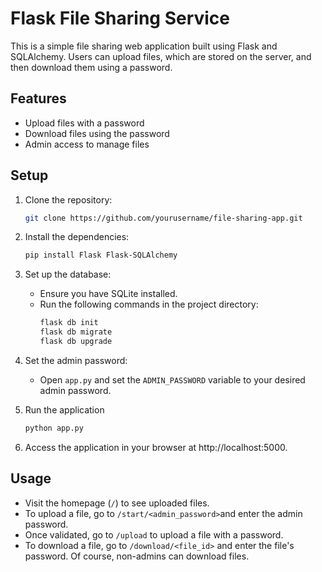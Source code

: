 # Flask File Sharing Service

This is a simple file sharing web application built using Flask and SQLAlchemy. Users can upload files, which are stored on the server, and then download them using a password.

## Features

- Upload files with a password
- Download files using the password
- Admin access to manage files

## Setup

1. Clone the repository:

   ```bash
   git clone https://github.com/yourusername/file-sharing-app.git
   ```
2. Install the dependencies:
   ```bash
   pip install Flask Flask-SQLAlchemy
   ```
3. Set up the database:
   - Ensure you have SQLite installed.
   - Run the following commands in the project directory:
     ```bash
     flask db init
     flask db migrate
     flask db upgrade
     ```
4. Set the admin password:
   - Open `app.py` and set the `ADMIN_PASSWORD` variable to your desired admin password.
5. Run the application
   ```bash
   python app.py
   ```
6. Access the application in your browser at http://localhost:5000.

## Usage

- Visit the homepage (`/`) to see uploaded files.
- To upload a file, go to `/start/<admin_password>`and enter the admin password.
- Once validated, go to `/upload` to upload a file with a password.
- To download a file, go to `/download/<file_id>` and enter the file's password. Of course, non-admins can download files.
